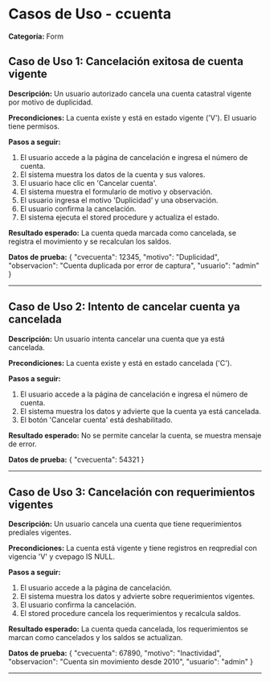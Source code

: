 # Casos de Uso - ccuenta

**Categoría:** Form

## Caso de Uso 1: Cancelación exitosa de cuenta vigente

**Descripción:** Un usuario autorizado cancela una cuenta catastral vigente por motivo de duplicidad.

**Precondiciones:**
La cuenta existe y está en estado vigente ('V'). El usuario tiene permisos.

**Pasos a seguir:**
1. El usuario accede a la página de cancelación e ingresa el número de cuenta.
2. El sistema muestra los datos de la cuenta y sus valores.
3. El usuario hace clic en 'Cancelar cuenta'.
4. El sistema muestra el formulario de motivo y observación.
5. El usuario ingresa el motivo 'Duplicidad' y una observación.
6. El usuario confirma la cancelación.
7. El sistema ejecuta el stored procedure y actualiza el estado.

**Resultado esperado:**
La cuenta queda marcada como cancelada, se registra el movimiento y se recalculan los saldos.

**Datos de prueba:**
{ "cvecuenta": 12345, "motivo": "Duplicidad", "observacion": "Cuenta duplicada por error de captura", "usuario": "admin" }

---

## Caso de Uso 2: Intento de cancelar cuenta ya cancelada

**Descripción:** Un usuario intenta cancelar una cuenta que ya está cancelada.

**Precondiciones:**
La cuenta existe y está en estado cancelada ('C').

**Pasos a seguir:**
1. El usuario accede a la página de cancelación e ingresa el número de cuenta.
2. El sistema muestra los datos y advierte que la cuenta ya está cancelada.
3. El botón 'Cancelar cuenta' está deshabilitado.

**Resultado esperado:**
No se permite cancelar la cuenta, se muestra mensaje de error.

**Datos de prueba:**
{ "cvecuenta": 54321 }

---

## Caso de Uso 3: Cancelación con requerimientos vigentes

**Descripción:** Un usuario cancela una cuenta que tiene requerimientos prediales vigentes.

**Precondiciones:**
La cuenta está vigente y tiene registros en reqpredial con vigencia 'V' y cvepago IS NULL.

**Pasos a seguir:**
1. El usuario accede a la página de cancelación.
2. El sistema muestra los datos y advierte sobre requerimientos vigentes.
3. El usuario confirma la cancelación.
4. El stored procedure cancela los requerimientos y recalcula saldos.

**Resultado esperado:**
La cuenta queda cancelada, los requerimientos se marcan como cancelados y los saldos se actualizan.

**Datos de prueba:**
{ "cvecuenta": 67890, "motivo": "Inactividad", "observacion": "Cuenta sin movimiento desde 2010", "usuario": "admin" }

---

